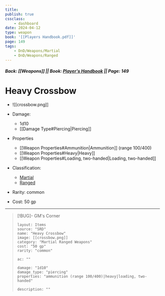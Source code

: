 ```yaml
---
title:
publish: true
cssclass:
    - dashboard
date: 2024-04-12
type: weapon
book: '[[Players Handbook.pdf]]'
page: 149
tags:
    - DnD/Weapons/Martial
    - DnD/Weapons/Ranged
---
```


##### Back: [[Weapons]] || Book: [Player's Handbook](https://drive.google.com/drive/folders/1O5bhpYizcIT5xxAoLOuzCRht_PVS7VSG?usp=sharing) || Page: 149

# Heavy Crossbow

- ![[crossbow.png]]
- Damage:
    - 1d10
	- [[Damage Type#Piercing|Piercing]]
- Properties
    - [[Weapon Properties#Ammunition|Ammunition]] (range 100/400)
    - [[Weapon Properties#Heavy|Heavy]]
    - [[Weapon Properties#Loading, two-handed|Loading, two-handed]]

- Classification:
    - [Martial](https://benl0.github.io/The-Editors-Dungeon/tags/DnD/Weapons/Martial)
    - [Ranged](https://benl0.github.io/The-Editors-Dungeon/tags/DnD/Weapons/Ranged)
- Rarity: common
- Cost: 50 gp

> 

---

> [!BUG]- GM's Corner
>
> ```statblock
> layout: Items
> source: "SRD"
> name: "Heavy Crossbow"
> image: [[crossbow.png]]
> category: "Martial Ranged Weapons"
> cost: "50 gp"
> rarity: "common"
>
> ac: ""
>
> damage: "1d10"
> damage_type: "piercing"
> properties: "ammunition (range 100/400)|heavy|loading, two-handed"
>
> description: ""
> ```
